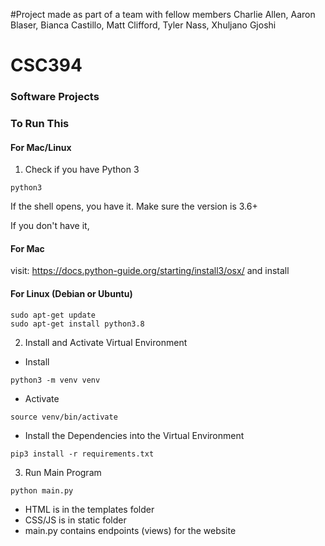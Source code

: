#Project made as part of a team with fellow members Charlie Allen, Aaron Blaser, Bianca Castillo, Matt Clifford, 
Tyler Nass, Xhuljano Gjoshi


# CSC394
### Software Projects

### To Run This

#### For Mac/Linux
1. Check if you have Python 3
```
python3
```
If the shell opens, you have it. Make sure the version is 3.6+

If you don't have it,

#### For Mac
visit: https://docs.python-guide.org/starting/install3/osx/ and install

#### For Linux (Debian or Ubuntu)
```
sudo apt-get update
sudo apt-get install python3.8
```

2. Install and Activate Virtual Environment
* Install
```
python3 -m venv venv
```
* Activate
```
source venv/bin/activate
```
* Install the Dependencies into the Virtual Environment
```
pip3 install -r requirements.txt
```

3. Run Main Program
```
python main.py
```

* HTML is in the templates folder
* CSS/JS is in static folder
* main.py contains endpoints (views) for the website


